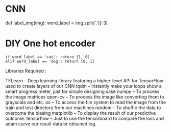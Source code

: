 # CNN



def label_img(img):
    word_label = img.split('.')[-3]
   
 # DIY One hot encoder
    if word_label == 'cat': return [1, 0]
    elif word_label == 'dog': return [0, 1]

Libraries Required :

TFLearn – Deep learning library featuring a higher-level API for TensorFlow used to create layers of our CNN
tqdm – Instantly make your loops show a smart progress meter, just for simple designing sake
numpy – To process the image matrices
open-cv – To process the image like converting them to grayscale and etc.
os – To access the file system to read the image from the train and test directory from our machines
random – To shuffle the data to overcome the biasing
matplotlib – To display the result of our predictive outcome.
tensorflow – Just to use the tensorboard to compare the loss and adam curve our result data or obtained log.
